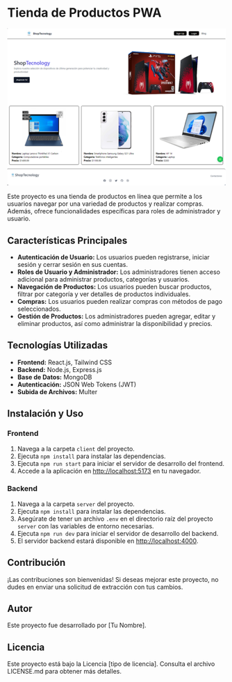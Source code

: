 # Tienda de Productos PWA
![Imagen de la Tienda de Productos](/client/src/assets/readme.png)

Este proyecto es una tienda de productos en línea que permite a los usuarios navegar por una variedad de productos y realizar compras. Además, ofrece funcionalidades específicas para roles de administrador y usuario.

## Características Principales

- **Autenticación de Usuario:** Los usuarios pueden registrarse, iniciar sesión y cerrar sesión en sus cuentas.
- **Roles de Usuario y Administrador:** Los administradores tienen acceso adicional para administrar productos, categorías y usuarios.
- **Navegación de Productos:** Los usuarios pueden buscar productos, filtrar por categoría y ver detalles de productos individuales.
- **Compras:** Los usuarios pueden realizar compras con métodos de pago seleccionados.
- **Gestión de Productos:** Los administradores pueden agregar, editar y eliminar productos, así como administrar la disponibilidad y precios.

## Tecnologías Utilizadas

- **Frontend:** React.js, Tailwind CSS
- **Backend:** Node.js, Express.js
- **Base de Datos:** MongoDB
- **Autenticación:** JSON Web Tokens (JWT)
- **Subida de Archivos:** Multer

## Instalación y Uso

### Frontend

1. Navega a la carpeta `client` del proyecto.
2. Ejecuta `npm install` para instalar las dependencias.
3. Ejecuta `npm run start` para iniciar el servidor de desarrollo del frontend.
4. Accede a la aplicación en [http://localhost:5173](http://localhost:5173) en tu navegador.

### Backend

1. Navega a la carpeta `server` del proyecto.
2. Ejecuta `npm install` para instalar las dependencias.
3. Asegúrate de tener un archivo `.env` en el directorio raíz del proyecto `server` con las variables de entorno necesarias.
4. Ejecuta `npm run dev` para iniciar el servidor de desarrollo del backend.
5. El servidor backend estará disponible en [http://localhost:4000](http://localhost:4000).


## Contribución

¡Las contribuciones son bienvenidas! Si deseas mejorar este proyecto, no dudes en enviar una solicitud de extracción con tus cambios.

## Autor

Este proyecto fue desarrollado por [Tu Nombre].

## Licencia

Este proyecto está bajo la Licencia [tipo de licencia]. Consulta el archivo LICENSE.md para obtener más detalles.
